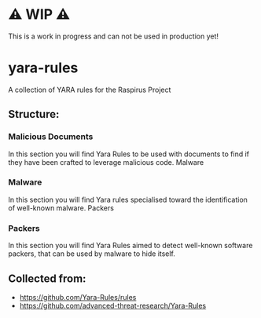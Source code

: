 # :warning: WIP :warning:
This is a work in progress and can not be used in production yet!


# yara-rules
A collection of YARA rules for the Raspirus Project

## Structure:

### Malicious Documents
In this section you will find Yara Rules to be used with documents to find if they have been crafted to leverage malicious code.
Malware

### Malware
In this section you will find Yara rules specialised toward the identification of well-known malware.
Packers

### Packers
In this section you will find Yara Rules aimed to detect well-known software packers, that can be used by malware to hide itself.

## Collected from:
- https://github.com/Yara-Rules/rules
- https://github.com/advanced-threat-research/Yara-Rules


